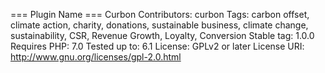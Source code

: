 === Plugin Name ===
Curbon
Contributors: curbon
Tags: carbon offset, climate action, charity, donations, sustainable business, climate change, sustainability, CSR, Revenue Growth, Loyalty, Conversion
Stable tag: 1.0.0
Requires PHP: 7.0
Tested up to: 6.1
License: GPLv2 or later
License URI: http://www.gnu.org/licenses/gpl-2.0.html